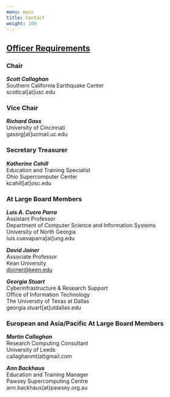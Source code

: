 ```yaml
---
menu: main
title: Contact
weight: 100
---
```



## [Officer Requirements](Officer_Requirements)

### Chair  

**_Scott Callaghan_**  
Southern California Earthquake Center  
scottcal[at]usc.edu  

### Vice Chair

**_Richard Gass_**  
University of Cincinnati  
gassrg[at]ucmail.uc.edu  

### Secretary Treasurer  

**_Katherine Cahill_**  
Education and Training Specialist  
Ohio Supercomputer Center  
kcahill[at]osc.edu  

### At Large Board Members  

**_Luis A. Cuero Parra_**  
Assistant Professor  
Department of Computer Science and Information Systems  
University of North Georgia  
luis.cuevaparra[at]ung.edu

**_David Joiner_**  
Associate Professor  
Kean University  
djoiner@keen.edu  

**_Georgia Stuart_**  
Cyberinfrastructure & Research Support  
Office of Information Technology  
The University of Texas at Dallas  
georgia.stuart[at]utdallas.edu  

### European and Asia/Pacific At Large Board Members

**_Martin Callaghan_**  
Research Computing Consultant  
University of Leeds  
callaghanmt(at)gmail.com  

**_Ann Backhaus_**  
Education and Training Manager  
Pawsey Supercomputing Centre  
ann.backhaus(at)pawsey.org.au  
